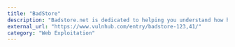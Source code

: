 ```yaml
---
title: "BadStore"
description: "Badstore.net is dedicated to helping you understand how hackers prey on Web application vulnerabilities, and to showing you how to reduce your exposure. Our Badstore demonstration software is designed to show you common hacking techniques."
external_url: "https://www.vulnhub.com/entry/badstore-123,41/"
category: "Web Exploitation"
---
```

